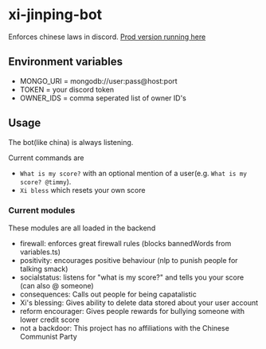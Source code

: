 # xi-jinping-bot

Enforces chinese laws in discord. [Prod version running here](https://discord.com/oauth2/authorize?client_id=856891296244695040&scope=bot&permissions=0)

## Environment variables

- MONGO_URI =
  mongodb://user:pass@host:port
- TOKEN =
  your discord token
- OWNER_IDS =
  comma seperated list of owner ID's

## Usage

The bot(like china) is always listening.

Current commands are 
- ``What is my score?`` with an optional mention
of a user(e.g. ``What is my score? @timmy``).
- ``Xi bless`` which resets your own score


### Current modules

These modules are all loaded in the backend

- firewall:
  enforces great firewall rules (blocks bannedWords from variables.ts)
- positivity:
  encourages positive behaviour (nlp to punish people for talking smack)
- socialstatus:
  listens for "what is my score?" and tells you your score (can also @ someone)
- consequences:
  Calls out people for being capatalistic
- Xi's blessing:
  Gives ability to delete data stored about your user account
- reform encourager:
  Gives people rewards for bullying someone with lower credit score
- not a backdoor:
  This project has no affiliations with the Chinese Communist Party
